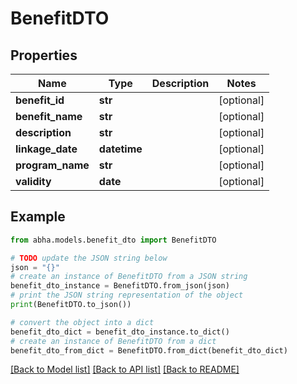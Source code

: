 # BenefitDTO


## Properties

Name | Type | Description | Notes
------------ | ------------- | ------------- | -------------
**benefit_id** | **str** |  | [optional] 
**benefit_name** | **str** |  | [optional] 
**description** | **str** |  | [optional] 
**linkage_date** | **datetime** |  | [optional] 
**program_name** | **str** |  | [optional] 
**validity** | **date** |  | [optional] 

## Example

```python
from abha.models.benefit_dto import BenefitDTO

# TODO update the JSON string below
json = "{}"
# create an instance of BenefitDTO from a JSON string
benefit_dto_instance = BenefitDTO.from_json(json)
# print the JSON string representation of the object
print(BenefitDTO.to_json())

# convert the object into a dict
benefit_dto_dict = benefit_dto_instance.to_dict()
# create an instance of BenefitDTO from a dict
benefit_dto_from_dict = BenefitDTO.from_dict(benefit_dto_dict)
```
[[Back to Model list]](../README.md#documentation-for-models) [[Back to API list]](../README.md#documentation-for-api-endpoints) [[Back to README]](../README.md)


